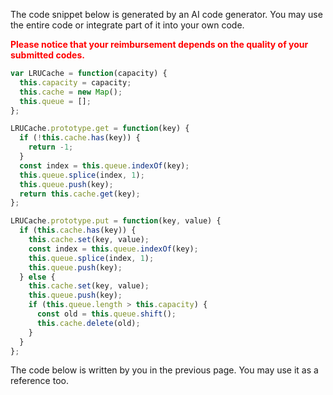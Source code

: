 The code snippet below is generated by an AI code generator. You may use the entire code or integrate part of it into your own code. 



 <span style="color: red;">**Please notice that your reimbursement depends on the quality of your submitted codes.**</span> 

```javascript
var LRUCache = function(capacity) {
  this.capacity = capacity;
  this.cache = new Map(); 
  this.queue = []; 
};

LRUCache.prototype.get = function(key) {
  if (!this.cache.has(key)) {
    return -1;
  }
  const index = this.queue.indexOf(key);
  this.queue.splice(index, 1);
  this.queue.push(key);
  return this.cache.get(key);
};

LRUCache.prototype.put = function(key, value) {
  if (this.cache.has(key)) {
    this.cache.set(key, value);
    const index = this.queue.indexOf(key);
    this.queue.splice(index, 1);
    this.queue.push(key);
  } else {
    this.cache.set(key, value);
    this.queue.push(key);
    if (this.queue.length > this.capacity) {
      const old = this.queue.shift(); 
      this.cache.delete(old);
    }
  }
};
```

The code below is written by you in the previous page. You may use it as a reference too. 